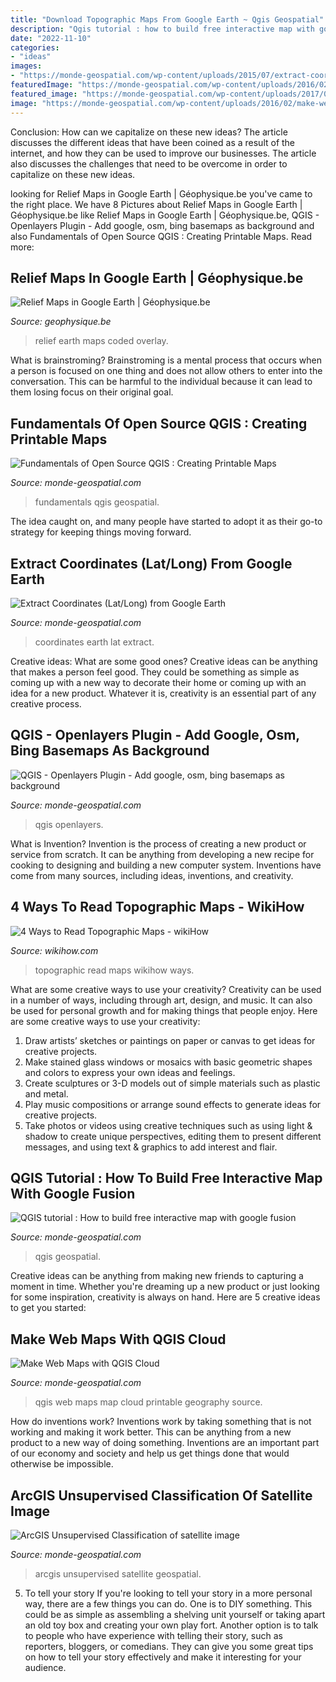 ```yaml
---
title: "Download Topographic Maps From Google Earth ~ Qgis Geospatial"
description: "Qgis tutorial : how to build free interactive map with google fusion"
date: "2022-11-10"
categories:
- "ideas"
images:
- "https://monde-geospatial.com/wp-content/uploads/2015/07/extract-coordinates-latlong-from.jpg"
featuredImage: "https://monde-geospatial.com/wp-content/uploads/2016/02/make-web-maps-with-qgis-cloud.jpg"
featured_image: "https://monde-geospatial.com/wp-content/uploads/2017/09/practical-gis-fundamentals-of-op2.jpg"
image: "https://monde-geospatial.com/wp-content/uploads/2016/02/make-web-maps-with-qgis-cloud.jpg"
---
```



Conclusion: How can we capitalize on these new ideas?
The article discusses the different ideas that have been coined as a result of the internet, and how they can be used to improve our businesses. The article also discusses the challenges that need to be overcome in order to capitalize on these new ideas.

	

		
looking for Relief Maps in Google Earth | Géophysique.be you've came to the right place. We have 8 Pictures about Relief Maps in Google Earth | Géophysique.be like Relief Maps in Google Earth | Géophysique.be, QGIS - Openlayers Plugin - Add google, osm, bing basemaps as background and also Fundamentals of Open Source QGIS : Creating Printable Maps. Read more:
		
    
## Relief Maps In Google Earth | Géophysique.be

<img loading=lazy src="http://www.geophysique.be/wp-content/uploads/2014/01/relief.png" onerror="this.onerror=null;this.src='https://tse1.mm.bing.net/th?id=OIP.eRvlYEiJg0V-Ep-cjWUYWwHaEY&amp;pid=15.1';" alt="Relief Maps in Google Earth | Géophysique.be">

_Source: geophysique.be_

>relief earth maps coded overlay. 

	

What is brainstroming? Brainstroming is a mental process that occurs when a person is focused on one thing and does not allow others to enter into the conversation. This can be harmful to the individual because it can lead to them losing focus on their original goal.

    
## Fundamentals Of Open Source QGIS : Creating Printable Maps

<img loading=lazy src="https://monde-geospatial.com/wp-content/uploads/2017/09/practical-gis-fundamentals-of-op2.jpg" onerror="this.onerror=null;this.src='https://tse2.mm.bing.net/th?id=OIP.B6SV2a1Mx0JjUMv1vf9ZFwHaEK&amp;pid=15.1';" alt="Fundamentals of Open Source QGIS : Creating Printable Maps">

_Source: monde-geospatial.com_

>fundamentals qgis geospatial. 

	

The idea caught on, and many people have started to adopt it as their go-to strategy for keeping things moving forward.

    
## Extract Coordinates (Lat/Long) From Google Earth

<img loading=lazy src="https://monde-geospatial.com/wp-content/uploads/2015/07/extract-coordinates-latlong-from.jpg" onerror="this.onerror=null;this.src='https://tse1.mm.bing.net/th?id=OIP.XuGaSmleNe2MPI4kCcFqyAHaEK&amp;pid=15.1';" alt="Extract Coordinates (Lat/Long) from Google Earth">

_Source: monde-geospatial.com_

>coordinates earth lat extract. 

	

Creative ideas: What are some good ones?
Creative ideas can be anything that makes a person feel good. They could be something as simple as coming up with a new way to decorate their home or coming up with an idea for a new product. Whatever it is, creativity is an essential part of any creative process.

    
## QGIS - Openlayers Plugin - Add Google, Osm, Bing Basemaps As Background

<img loading=lazy src="https://monde-geospatial.com/wp-content/uploads/2017/08/qgis-openlayers-plugin-add-googl.jpg" onerror="this.onerror=null;this.src='https://tse1.mm.bing.net/th?id=OIP.hbZv4wq1klPpDxbgBG5zRwHaEK&amp;pid=15.1';" alt="QGIS - Openlayers Plugin - Add google, osm, bing basemaps as background">

_Source: monde-geospatial.com_

>qgis openlayers. 

	

What is Invention?
Invention is the process of creating a new product or service from scratch. It can be anything from developing a new recipe for cooking to designing and building a new computer system. Inventions have come from many sources, including ideas, inventions, and creativity.

    
## 4 Ways To Read Topographic Maps - WikiHow

<img loading=lazy src="https://www.wikihow.com/images/5/54/Read-Topographic-Maps-Step-18.jpg" onerror="this.onerror=null;this.src='https://tse1.mm.bing.net/th?id=OIP.ElzwX0zeRboIRy8txN8ePwHaFj&amp;pid=15.1';" alt="4 Ways to Read Topographic Maps - wikiHow">

_Source: wikihow.com_

>topographic read maps wikihow ways. 

	

What are some creative ways to use your creativity?
Creativity can be used in a number of ways, including through art, design, and music. It can also be used for personal growth and for making things that people enjoy. Here are some creative ways to use your creativity: 
1. Draw artists’ sketches or paintings on paper or canvas to get ideas for creative projects. 
2. Make stained glass windows or mosaics with basic geometric shapes and colors to express your own ideas and feelings. 
3. Create sculptures or 3-D models out of simple materials such as plastic and metal. 
4. Play music compositions or arrange sound effects to generate ideas for creative projects. 
5. Take photos or videos using creative techniques such as using light & shadow to create unique perspectives, editing them to present different messages, and using text & graphics to add interest and flair.

    
## QGIS Tutorial : How To Build Free Interactive Map With Google Fusion

<img loading=lazy src="https://monde-geospatial.com/wp-content/uploads/2015/07/2015-07-01_115012.jpg" onerror="this.onerror=null;this.src='https://tse1.mm.bing.net/th?id=OIP.DLP8_nc8lp70pAINOjPkjQHaDt&amp;pid=15.1';" alt="QGIS tutorial : How to build free interactive map with google fusion">

_Source: monde-geospatial.com_

>qgis geospatial. 

	

Creative ideas can be anything from making new friends to capturing a moment in time. Whether you're dreaming up a new product or just looking for some inspiration, creativity is always on hand. Here are 5 creative ideas to get you started: 

    
## Make Web Maps With QGIS Cloud

<img loading=lazy src="https://monde-geospatial.com/wp-content/uploads/2016/02/make-web-maps-with-qgis-cloud.jpg" onerror="this.onerror=null;this.src='https://tse3.mm.bing.net/th?id=OIP.RC_DVJDUYNxhSIe2l3AYQwHaEK&amp;pid=15.1';" alt="Make Web Maps with QGIS Cloud">

_Source: monde-geospatial.com_

>qgis web maps map cloud printable geography source. 

	

How do inventions work?
Inventions work by taking something that is not working and making it work better. This can be anything from a new product to a new way of doing something. Inventions are an important part of our economy and society and help us get things done that would otherwise be impossible.

    
## ArcGIS Unsupervised Classification Of Satellite Image

<img loading=lazy src="https://monde-geospatial.com/wp-content/uploads/2016/10/liked-on-youtube-arcgis-unsuperv.jpg" onerror="this.onerror=null;this.src='https://tse1.mm.bing.net/th?id=OIP.RX9AwxOV3hiY6cUh32zl8wHaEK&amp;pid=15.1';" alt="ArcGIS Unsupervised Classification of satellite image">

_Source: monde-geospatial.com_

>arcgis unsupervised satellite geospatial. 

	

5. To tell your story
If you're looking to tell your story in a more personal way, there are a few things you can do. One is to DIY something. This could be as simple as assembling a shelving unit yourself or taking apart an old toy box and creating your own play fort. Another option is to talk to people who have experience with telling their story, such as reporters, bloggers, or comedians. They can give you some great tips on how to tell your story effectively and make it interesting for your audience.

